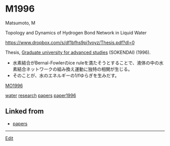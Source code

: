 # M1996

Matsumoto, M

Topology and Dynamics of Hydrogen Bond Network in Liquid Water

https://www.dropbox.com/s/df1bfhs9pi1voyz/Thesis.pdf?dl=0

Thesis, [Graduate university for advanced studies](https://www.soken.ac.jp/en/) (SOKENDAI) (1996).


* 水素結合がBernal-Fowlerのice ruleを満たそうとすることで、液体の中の水素結合ネットワークの組み換え運動に独特の相関が生じる。
* そのことが、水のエネルギーの1/fゆらぎを生みだす。

[MO1996](MO1996.md) 



[water](water.md) [research](research.md) [papers](papers.md) [paper1996](paper1996.md) 


## Linked from

* [papers](papers.md)


----
[Edit](https://github.com/vitroid/vitroid.github.io/edit/master/MD/M1996.md)
